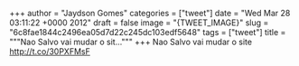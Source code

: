 
+++
author = "Jaydson Gomes"
categories = ["tweet"]
date = "Wed Mar 28 03:11:22 +0000 2012"
draft = false
image = "{TWEET_IMAGE}"
slug = "6c8fae1844c2496ea05d7d22c245dc103edf5648"
tags = ["tweet"]
title = """Nao Salvo vai mudar o sit..."""
+++
Nao Salvo vai mudar o site http://t.co/30PXFMsF
